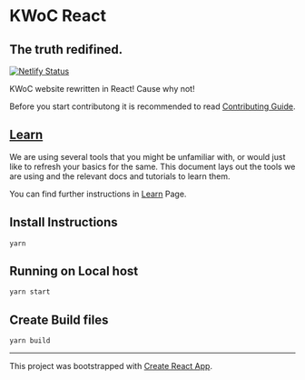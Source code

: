 # KWoC React

## The truth redifined.

[![Netlify Status](https://api.netlify.com/api/v1/badges/d0dea6f4-be0b-4083-bcbf-99f6c8fb9a79/deploy-status)](https://app.netlify.com/sites/kwoc2020/deploys)

KWoC website rewritten in React! Cause why not!

Before you start contributong it is recommended to read [Contributing Guide](CONTRIBUTING.md).

## [Learn](learn.md)

We are using several tools that you might be unfamiliar with, or would just like to refresh your basics for the same. This document lays out the tools we are using and the relevant docs and tutorials to learn them.

You can find further instructions in [Learn](learn.md) Page.

## Install Instructions

```
yarn
```

## Running on Local host

```
yarn start
```

## Create Build files

```
yarn build
```

---

This project was bootstrapped with [Create React App](https://github.com/facebook/create-react-app).
